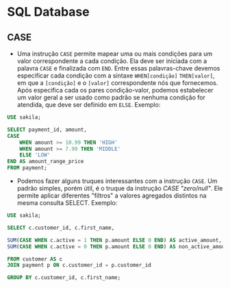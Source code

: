 # SQL Database

## CASE

- Uma instrução `CASE` permite mapear uma ou mais condições para um valor correspondente a cada condição. Ela deve ser iniciada com a palavra `CASE` e finalizada com `END`. Entre essas palavras-chave devemos especificar cada condição com a sintaxe `WHEN[condição]` `THEN[valor]`, em que a `[condição]` e o `[valor]` correspondente nós que fornecemos. Após especifica cada os pares condição-valor, podemos estabelecer um valor geral a ser usado como padrão se nenhuma condição for atendida, que deve ser definido em `ELSE`. Exemplo:

``` SQL
USE sakila;

SELECT payment_id, amount,
CASE 
	WHEN amount >= 10.99 THEN 'HIGH'
    WHEN amount >= 7.99 THEN 'MIDDLE'
    ELSE 'LOW'
END AS amount_range_price
FROM payment;
```

- Podemos fazer alguns truques interessantes com a instrução `CASE`. Um padrão simples, porém útil, é o truque da instrução *CASE "zero/null"*. Ele permite aplicar diferentes "filtros" a valores agregados distintos na mesma consulta SELECT. Exemplo:

``` SQL
USE sakila;

SELECT c.customer_id, c.first_name,

SUM(CASE WHEN c.active = 1 THEN p.amount ELSE 0 END) AS active_amount,
SUM(CASE WHEN c.active = 0 THEN p.amount ELSE 0 END) AS non_active_amount

FROM customer AS c
JOIN payment p ON c.customer_id = p.customer_id

GROUP BY c.customer_id, c.first_name;
```